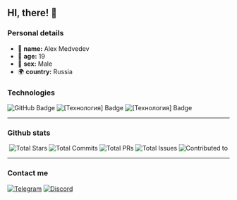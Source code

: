 ## HI, there! 👋

### Personal details
- 🔭 **name:** Alex Medvedev  
- 🎂 **age:** 19 
- 🚻 **sex:** Male 
- 🌍 **country:** Russia 

### Technologies
<div align="left">
  <img src="https://img.shields.io/badge/GitHub-181717?logo=github&logoColor=white" alt="GitHub Badge">
  <img src="https://img.shields.io/badge/[Технология]-[Цвет]?logo=[лого]&logoColor=white" alt="[Технология] Badge">
  <img src="https://img.shields.io/badge/[Технология]-[Цвет]?logo=[лого]&logoColor=white" alt="[Технология] Badge">
</div>

---

### Github stats
<div align="center">
  
![Total Stars](https://img.shields.io/badge/Total_Stars-0-blue)
![Total Commits](https://img.shields.io/badge/Total_Commits_(last_year)-90-green)
![Total PRs](https://img.shields.io/badge/Total_PRs-2-orange)
![Total Issues](https://img.shields.io/badge/Total_Issues-4-red)
![Contributed to](https://img.shields.io/badge/Contributed_to_(last_year)-0-lightgrey)

</div>

---

### Contact me
<div align="left">

[![Telegram](https://img.shields.io/badge/Telegram-@твойлогин-blue?logo=telegram)](https://t.me/@BFSmonster)
[![Discord](https://img.shields.io/badge/Discord-твойлогин-7289DA?logo=discord)](https://discord.com/users/твойлогин)

</div>
